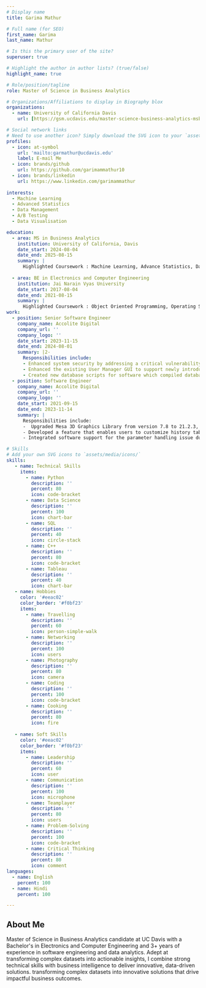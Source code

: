 ```yaml
---
# Display name
title: Garima Mathur

# Full name (for SEO)
first_name: Garima 
last_name: Mathur

# Is this the primary user of the site?
superuser: true

# Highlight the author in author lists? (true/false)
highlight_name: true

# Role/position/tagline
role: Master of Science in Business Analytics

# Organizations/Affiliations to display in Biography blox
organizations:
  - name: University of California Davis
    url: [https://gsm.ucdavis.edu/master-science-business-analytics-msba]

# Social network links
# Need to use another icon? Simply download the SVG icon to your `assets/media/icons/` folder.
profiles:
  - icon: at-symbol
    url: 'mailto:garmathur@ucdavis.edu'
    label: E-mail Me
  - icon: brands/github
    url: https://github.com/garimammathur10
  - icon: brands/linkedin
    url: https://www.linkedin.com/garimammathur
    
interests:
  - Machine Learning
  - Advanced Statistics
  - Data Management
  - A/B Testing
  - Data Visualisation

education:
  - area: MS in Business Analytics
    institution: University of California, Davis
    date_start: 2024-08-04
    date_end: 2025-08-15
    summary: |
      Highlighted Coursework : Machine Learning, Advance Statistics, Data Management, Big Data, Application Domain
   
  - area: BE in Electronics and Computer Engineering 
    institution: Jai Narain Vyas University
    date_start: 2017-08-04
    date_end: 2021-08-15
    summary: |
      Highlighted Coursework : Object Oriented Programming, Operating System, Computer Architecture, Artifical Intelligence
work:
  - position: Senior Software Engineer
    company_name: Accolite Digital
    company_url: ''
    company_logo: ''
    date_start: 2023-11-15
    date_end: 2024-08-01
    summary: |2-
      Responsibilities include:
      - Enhanced system security by addressing a critical vulnerability through improved validation of COM (Component Object Model) calls using C# and C++, while encrypting the existing KIX file and implementing tokenization to securely handle and store sensitive information, minimizing unauthorized access risks over 40 criteria.
      - Enhanced the existing User Manager GUI to support newly introduced MariaDB v10.5 privileges, improving data access management for over 2.5M users.
      - Created new database scripts for software which compiled database design to support 2022 server environment with existing functionality of validation logic.
  - position: Software Engineer
    company_name: Accolite Digital
    company_url: ''
    company_logo: ''
    date_start: 2021-09-15
    date_end: 2023-11-14
    summary: |
      Responsibilities include:
      -  Upgraded Mesa 3D Graphics Library from version 7.8 to 21.2.3, compiling APIs and dynamic link libraries like OpenGL, OSMesa and Glu/Glut ensuring seamless performance of existing functionality for an interactive 3D Linux database application.
      - Developed a feature that enables users to customize history table names, tailoring them to their data modeling preferences in Azure SQL DB and SQL Server.
      - Integrated software support for the parameter handling issue during reverse engineering of tables with more than 30 characters, ensuring accurate data mapping for table name for over 3M users.

# Skills
# Add your own SVG icons to `assets/media/icons/`
skills:
   - name: Technical Skills
     items:
       - name: Python
         description: ''
         percent: 80
         icon: code-bracket
       - name: Data Science
         description: ''
         percent: 100
         icon: chart-bar
       - name: SQL
         description: ''
         percent: 40
         icon: circle-stack
       - name: C++
         description: ''
         percent: 80
         icon: code-bracket
       - name: Tableau
         description: ''
         percent: 40
         icon: chart-bar
   - name: Hobbies
     color: '#eeac02'
     color_border: '#f0bf23'
     items:
       - name: Travelling
         description: ''
         percent: 60
         icon: person-simple-walk
       - name: Networking
         description: ''
         percent: 100
         icon: users
       - name: Photography
         description: ''
         percent: 80
         icon: camera
       - name: Coding
         description: ''
         percent: 100
         icon: code-bracket
       - name: Cooking
         description: ''
         percent: 80
         icon: fire
 
   - name: Soft Skills
     color: '#eeac02'
     color_border: '#f0bf23'
     items:
       - name: Leadership
         description: ''
         percent: 60
         icon: user
       - name: Communication
         description: ''
         percent: 100
         icon: microphone
       - name: Teamplayer
         description: ''
         percent: 80
         icon: users
       - name: Problem-Solving
         description: ''
         percent: 100
         icon: code-bracket
       - name: Critical Thinking
         description: ''
         percent: 80
         icon: comment
languages:
  - name: English
    percent: 100
  - name: Hindi
    percent: 100

---
```


## About Me

Master of Science in Business Analytics candidate at UC Davis with a Bachelor's in Electronics and Computer Engineering and 3+ years of experience in software engineering and data analytics. Adept at transforming complex datasets into actionable insights, I combine strong technical skills with business intelligence to deliver innovative, data-driven solutions. transforming complex datasets into innovative solutions that drive impactful business outcomes.
